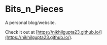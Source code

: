# Bits_n_Pieces
A personal blog/website.

Check it out at [https://nikhilgupta23.github.io/](https://nikhilgupta23.github.io/).
